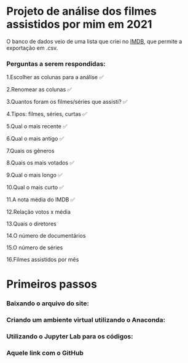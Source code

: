 # Projeto de análise dos filmes assistidos por mim em 2021

O banco de dados veio de uma lista que criei no [IMDB](http://www.imdb.com), que permite a exportação em .csv.

### Perguntas a serem respondidas:
1.Escolher as colunas para a análise ✅

2.Renomear as colunas ✅

3.Quantos foram os filmes/séries que assisti? ✅

4.Tipos: filmes, séries, curtas ✅

5.Qual o mais recente ✅

6.Qual o mais antigo ✅

7.Quais os gêneros

8.Quais os mais votados ✅

9.Qual o mais longo ✅

10.Qual o mais curto ✅

11.A nota média do IMDB ✅

12.Relação votos x média

13.Quais o diretores

14.O número de documentários

15.O número de séries

16.Filmes assistidos por mês


# Primeiros passos
### Baixando o arquivo do site:


### Criando um ambiente virtual utilizando o Anaconda:


### Utilizando o Jupyter Lab para os códigos:

### Aquele link com o GitHub
